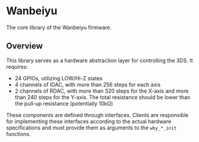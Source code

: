 # Wanbeiyu

The core library of the Wanbeiyu firmware.

## Overview

This library serves as a hardware abstraction layer for controlling the 3DS. It requires:

- 24 GPIOs, utilizing LOW/Hi-Z states
- 4 channels of IDAC, with more than 256 steps for each axis
- 2 channels of RDAC, with more than 320 steps for the X-axis and more than 240 steps for the Y-axis. The total resistance should be lower than the pull-up resistance (potentially 10kΩ)

These components are defined through interfaces. Clients are responsible for implementing these interfaces according to the actual hardware specifications and must provide them as arguments to the `wby_*_init` functions.
